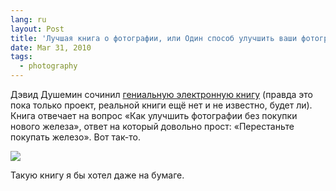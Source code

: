 ```yaml
---
lang: ru
layout: Post
title: 'Лучшая книга о фотографии, или Один способ улучшить ваши фотографии не покупая новую технику'
date: Mar 31, 2010
tags:
  - photography
---
```


Дэвид Душемин сочинил [гениальную электронную книгу](http://www.pixelatedimage.com/blog/2010/03/a-crazy-idea/ 'David duChemin: A Crazy Idea') (правда это пока только проект, реальной книги ещё нет и не известно, будет ли). Книга отвечает на вопрос «Как улучшить фотографии без покупки нового железа», ответ на который довольно прост: «Перестаньте покупать железо». Вот так-то.

![](/images/blog/one-cover.jpg)

Такую книгу я бы хотел даже на бумаге.
